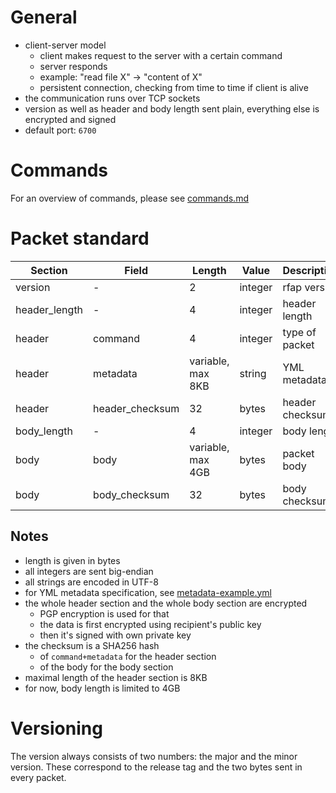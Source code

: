 
# General

 - client-server model
   - client makes request to the server with a certain command
   - server responds
   - example: "read file X" -> "content of X"
   - persistent connection, checking from time to time if client is alive
 - the communication runs over TCP sockets
 - version as well as header and body length sent plain, everything else is encrypted and signed
 - default port: `6700`

# Commands

For an overview of commands, please see [commands.md](./commands.md)

# Packet standard

| Section       | Field           | Length            | Value   | Description     |
|---------------|-----------------|-------------------|---------|-----------------|
| version       | -               | 2                 | integer | rfap version    |
| header_length | -               | 4                 | integer | header length   |
| header        | command         | 4                 | integer | type of packet  |
| header        | metadata        | variable, max 8KB | string  | YML metadata    |
| header        | header_checksum | 32                | bytes   | header checksum |
| body_length   | -               | 4                 | integer | body length     |
| body          | body            | variable, max 4GB | bytes   | packet body     |
| body          | body_checksum   | 32                | bytes   | body checksum   |

## Notes

 - length is given in bytes
 - all integers are sent big-endian
 - all strings are encoded in UTF-8
 - for YML metadata specification, see [metadata-example.yml](./metadata-example.yml)
 - the whole header section and the whole body section are encrypted
   - PGP encryption is used for that
   - the data is first encrypted using recipient's public key
   - then it's signed with own private key
 - the checksum is a SHA256 hash
   - of `command+metadata` for the header section
   - of the body for the body section
 - maximal length of the header section is 8KB
 - for now, body length is limited to 4GB

# Versioning

The version always consists of two numbers: the major and the minor version.
These correspond to the release tag and the two bytes sent in every packet.

